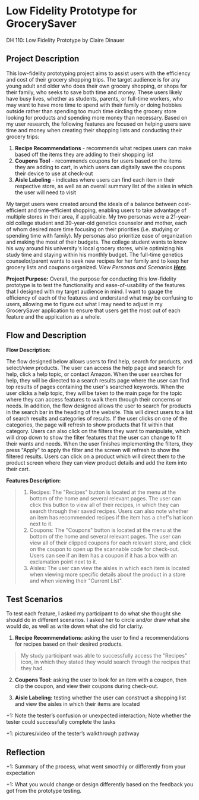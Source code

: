 # Low Fidelity Prototype for GrocerySaver
DH 110: Low Fidelity Prototype by Claire Dinauer

## Project Description

This low-fidelity prototyping project aims to assist users with the efficiency and cost of their grocery shopping trips. The target audience is for any young adult and older who does their own grocery shopping, or shops for their family, who seeks to save both time and money. These users likely have busy lives, whether as students, parents, or full-time workers, who may want to have more time to spend with their family or doing hobbies outside rather than spending too much time circling the grocery store looking for products and spending more money than necessary. Based on my user research, the following features are focused on helping users save time and money when creating their shopping lists and conducting their grocery trips:

1. **Recipe Recommendations** - recommends what recipes users can make based off the items they are adding to their shopping list <br/>
2. **Coupons Tool** - recommends coupons for users based on the items they are adding to cart, in which users can digitally save the coupons their device to use at check-out <br/>
3. **Aisle Labeling** - indicates where users can find each item in their respective store, as well as an overall summary list of the aisles in which the user will need to visit

My target users were created around the ideals of a balance between cost-efficient and time-efficient shopping, enabling users to take advantage of multiple stores in their area, if applicable. My two personas were a 21-year-old college student and 39-year-old genetics counselor and mother, each of whom desired more time focusing on their priorities (i.e. studying or spending time with family). My personas also prioritize ease of organization and making the most of their budgets. The college student wants to know his way around his university's local grocery stores, while optimizing his study time and staying within his monthly budget. The full-time genetics counselor/parent wants to seek new recipes for her family and to keep her grocery lists and coupons organized.
*View Personas and Scenarios [**Here**](https://github.com/clairedinauer/DH110-Dinauer/tree/main/assignment4).*

**Project Purpose:** Overall, the purpose for conducting this low-fidelity prototype is to test the functionality and ease-of-usability of the features that I designed with my target audience in mind. I want to gauge the efficiency of each of the features and understand what may be confusing to users, allowing me to figure out what I may need to adjust in my GrocerySaver application to ensure that users get the most out of each feature and the application as a whole.


## Flow and Description

**Flow Description:**

The flow designed below allows users to find help, search for products, and select/view products. The user can access the help page and search for help, click a help topic, or contact Amazon. When the user searches for help, they will be directed to a search results page where the user can find top results of pages containing the user's searched keywords. When the user clicks a help topic, they will be taken to the main page for the topic where they can access features to walk them through their concerns or needs. In addition, the flow designed allows the user to search for products in the search bar in the heading of the website. This will direct users to a list of search results and categories of results. If the user clicks on one of the categories, the page will refresh to show products that fit within that category. Users can also click on the filters they want to manipulate, which will drop down to show the filter features that the user can change to fit their wants and needs. When the user finishes implementing the filters, they press "Apply" to apply the filter and the screen will refresh to show the filtered results. Users can click on a product which will direct them to the product screen where they can view product details and add the item into their cart.



**Features Description:**
> 1. Recipes: The "Recipes" button is located at the menu at the bottom of the home and several relevant pages. The user can click this button to view all of their recipes, in which they can search through their saved recipes. Users can also note whether an item has recommended recipes if the item has a chef's hat icon next to it.
> 2. Coupons: The "Coupons" button is located at the menu at the bottom of the home and several relevant pages. The user can view all of their clipped coupons for each relevant store, and click on the coupon to open up the scannable code for check-out. Users can see if an item has a coupon if it has a box with an exclamation point next to it.
> 3. Aisles: The user can view the aisles in which each item is located when viewing more specific details about the product in a store and when viewing their "Current List".

## Test Scenarios

To test each feature, I asked my participant to do what she thought she should do in different scenarios. I asked her to circle and/or draw what she would do, as well as write down what she did for clarity.

1. **Recipe Recommendations:** asking the user to find a recommendations for recipes based on their desired products.
> My study participant was able to successfully access the "Recipes" icon, in which they stated they would search through the recipes that they had.

2. **Coupons Tool:** asking the user to look for an item with a coupon, then clip the coupon, and view their coupons during check-out.


3. **Aisle Labeling:** testing whether the user can construct a shopping list and view the aisles in which their items are located


+1: Note the tester’s confusion or unexpected interaction; Note whether the tester could successfully complete the tasks

+1: pictures/video of the tester’s walkthrough pathway

## Reflection

+1: Summary of the process, what went smoothly or differently from your expectation

+1: What you would change or design differently based on the feedback you got from the prototype testing. 


